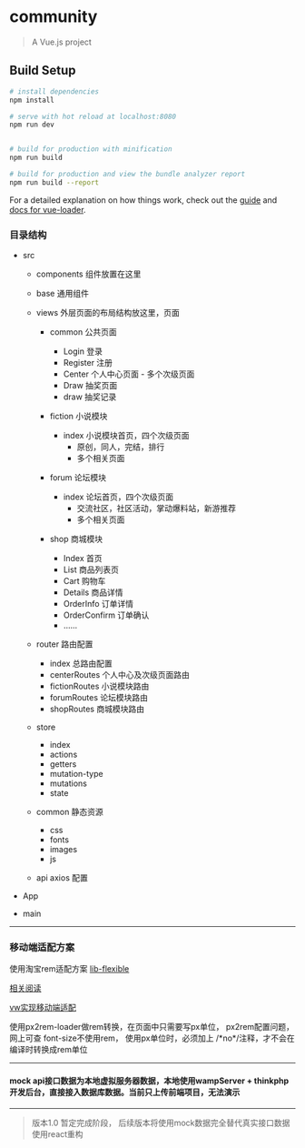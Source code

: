 # community

> A Vue.js project

## Build Setup

``` bash
# install dependencies
npm install

# serve with hot reload at localhost:8080
npm run dev


# build for production with minification
npm run build

# build for production and view the bundle analyzer report
npm run build --report
```

For a detailed explanation on how things work, check out the [guide](http://vuejs-templates.github.io/webpack/) and [docs for vue-loader](http://vuejs.github.io/vue-loader).


### 目录结构

- src

  - components  组件放置在这里

  - base 通用组件

  - views 外层页面的布局结构放这里，页面
    - common    公共页面
        - Login       登录
        - Register    注册 
        - Center      个人中心页面     - 多个次级页面
        - Draw        抽奖页面    
        - draw      抽奖记录
    

    - fiction   小说模块
        - index   小说模块首页，四个次级页面      
          - 原创，同人，完结，排行        
          - 多个相关页面


    - forum     论坛模块
        - index   论坛首页，四个次级页面          
            - 交流社区，社区活动，掌动爆料站，新游推荐
            - 多个相关页面


    - shop      商城模块
        - Index           首页
        - List            商品列表页
        - Cart            购物车
        - Details         商品详情
        - OrderInfo       订单详情
        - OrderConfirm    订单确认
        - ......

  - router 路由配置
    - index  总路由配置
    - centerRoutes    个人中心及次级页面路由
    - fictionRoutes   小说模块路由
    - forumRoutes     论坛模块路由
    - shopRoutes      商城模块路由

  - store 
      - index
      - actions
      - getters
      - mutation-type
      - mutations
      - state

  - common  静态资源
      - css       
      - fonts     
      - images    
      - js        

  - api    axios 配置

- App           
- main       

***
### 移动端适配方案

使用淘宝rem适配方案 [lib-flexible](https://github.com/amfe/lib-flexible)

[相关阅读](https://mp.weixin.qq.com/s?__biz=MzAwNjI5MTYyMw==&mid=2651493324&idx=1&sn=126efc9f0dd3a30169728a2f20527bab&chksm=80f19a04b7861312545429c4a77e18d8de3c0b07e2bc09b1ae54216806c37b33028c1f4ee803&mpshare=1&scene=1&srcid=1026OYYw6W1zURzKfTMC3i7e#rd )

[vw实现移动端适配](https://www.w3cplus.com/mobile/vw-layout-in-vue.html)

使用px2rem-loader做rem转换，在页面中只需要写px单位，  px2rem配置问题，网上可查
font-size不使用rem， 使用px单位时，必须加上 /\*no\*/注释，才不会在编译时转换成rem单位
***
####    mock  api接口数据为本地虚拟服务器数据，本地使用wampServer + thinkphp 开发后台，直接接入数据库数据。当前只上传前端项目，无法演示

***
>版本1.0 暂定完成阶段， 后续版本将使用mock数据完全替代真实接口数据
>使用react重构